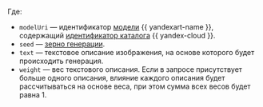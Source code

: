 Где:

* `modelUri` — идентификатор [модели](../../../foundation-models/concepts/yandexart/models.md) {{ yandexart-name }}, содержащий [идентификатор каталога](../../../resource-manager/operations/folder/get-id.md) {{ yandex-cloud }}.
* `seed` — [зерно генерации](../../../foundation-models/concepts/yandexart/index.md).
* `text` — текстовое описание изображения, на основе которого будет происходить генерация.
* `weight` — вес текстового описания. Если в запросе присутствует больше одного описания, влияние каждого описания будет рассчитываться на основе веса, при этом сумма всех весов будет равна 1.


